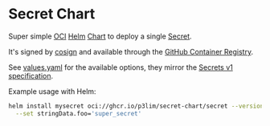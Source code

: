 # Secret Chart

Super simple [OCI](https://helm.sh/blog/storing-charts-in-oci) [Helm](https://helm.sh/) [Chart](https://helm.sh/docs/topics/charts/) to deploy a single [Secret](https://kubernetes.io/docs/concepts/configuration/secret/).

It's signed by [cosign](https://github.com/sigstore/cosign?tab=readme-ov-file#readme) and available through the [GitHub Container Registry](https://github.com/p3lim/secret-chart/pkgs/container/secret-chart%2Fsecret).

See [values.yaml](https://github.com/p3lim/secret-chart/blob/master/charts/secret/values.yaml) for the available options, they mirror the [Secrets v1 specification](https://kubernetes.io/docs/reference/generated/kubernetes-api/v1.33/#secret-v1-core).

Example usage with Helm:

```bash
helm install mysecret oci://ghcr.io/p3lim/secret-chart/secret --version 1.0.0 \
  --set stringData.foo='super_secret'
```
